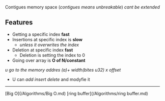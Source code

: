Contigues memory space 
(*contigues means unbreakable*)
*cant be extended* 
##  Features 
- Getting a specific index  **fast** 
- Insertions at specific index is   **slow** 
	-  *unless it  overwrites the index*
- Deletion at specific index  **fast**
	- Deletion is setting the index to 0
- Going over array is  **O of N/constant**  

*u go to the memory addres (a)+ width(bites u32) x offset*
- U can *add insert  delete* and modyfie it 
---

 [Big O](/Algorithms/Big O.md) [ring buffer](/Algorithms/ring buffer.md) 
